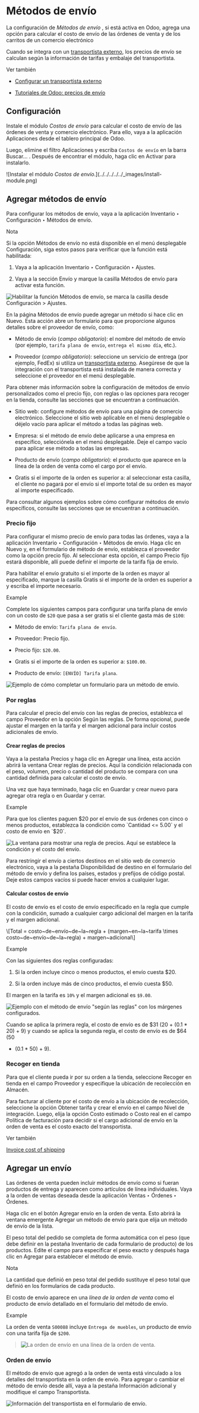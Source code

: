 # Métodos de envío

La configuración de _Métodos de envío_ , si está activa en Odoo, agrega una
opción para calcular el costo de envío de las órdenes de venta y de los
carritos de un comercio electrónico

Cuando se integra con un [transportista
externo](third_party_shipper.html#inventory-shipping-third-party), los precios
de envío se calculan según la información de tarifas y embalaje del
transportista.

Ver también

  * [Configurar un transportista externo](third_party_shipper.html#inventory-shipping-third-party)

  * [Tutoriales de Odoo: precios de envío](https://www.odoo.com/slides/slide/delivery-prices-613?fullscreen=1)

## Configuración

Instale el módulo _Costos de envío_ para calcular el costo de envío de las
órdenes de venta y comercio electrónico. Para ello, vaya a la aplicación
Aplicaciones desde el tablero principal de Odoo.

Luego, elimine el filtro Aplicaciones y escriba `Costos de envío` en la barra
Buscar… . Después de encontrar el módulo, haga clic en Activar para
instalarlo.

![Instalar el módulo *Costos de envío*.](../../../../../_images/install-
module.png)

## Agregar métodos de envío

Para configurar los métodos de envío, vaya a la aplicación Inventario ‣
Configuración ‣ Métodos de envío.

Nota

Si la opción Métodos de envío no está disponible en el menú desplegable
Configuración, siga estos pasos para verificar que la función está habilitada:

  1. Vaya a la aplicación Inventario ‣ Configuración ‣ Ajustes.

  2. Vaya a la sección Envío y marque la casilla Métodos de envío para activar esta función.

![Habilitar la función *Métodos de envío*, se marca la casilla desde
Configuración > Ajustes.](../../../../../_images/enable-delivery1.png)

En la página Métodos de envío puede agregar un método si hace clic en Nuevo.
Esta acción abre un formulario para que proporcione algunos detalles sobre el
proveedor de envío, como:

  * Método de envío (_campo obligatorio_): el nombre del método de envío (por ejemplo, `tarifa plana de envío`, `entrega el mismo día`, etc.).

  * Proveedor (_campo obligatorio_): seleccione un servicio de entrega (por ejemplo, FedEx) si utiliza un [transportista externo](third_party_shipper.html#inventory-shipping-third-party). Asegúrese de que la integración con el transportista está instalada de manera correcta y seleccione el proveedor en el menú desplegable.

Para obtener más información sobre la configuración de métodos de envío
personalizados como el precio fijo, con reglas o las opciones para recoger en
la tienda, consulte las secciones que se encuentran a continuación.

  * Sitio web: configure métodos de envío para una página de comercio electrónico. Seleccione el sitio web aplicable en el menú desplegable o déjelo vacío para aplicar el método a todas las páginas web.

  * Empresa: si el método de envío debe aplicarse a una empresa en específico, selecciónela en el menú desplegable. Deje el campo vacío para aplicar ese método a todas las empresas.

  * Producto de envío (_campo obligatorio_): el producto que aparece en la línea de la orden de venta como el cargo por el envío.

  * Gratis si el importe de la orden es superior a: al seleccionar esta casilla, el cliente no pagará por el envío si el importe total de su orden es mayor al importe especificado.

Para consultar algunos ejemplos sobre cómo configurar métodos de envío
específicos, consulte las secciones que se encuentran a continuación.

### Precio fijo

Para configurar el mismo precio de envío para todas las órdenes, vaya a la
aplicación Inventario ‣ Configuración ‣ Métodos de envío. Haga clic en Nuevo
y, en el formulario de método de envío, establezca el proveedor como la opción
precio fijo. Al seleccionar esta opción, el campo Precio fijo estará
disponible, allí puede definir el importe de la tarifa fija de envío.

Para habilitar el envío gratuito si el importe de la orden es mayor al
especificado, marque la casilla Gratis si el importe de la orden es superior a
y escriba el importe necesario.

Example

Complete los siguientes campos para configurar una tarifa plana de envío con
un costo de `$20` que pasa a ser gratis si el cliente gasta más de `$100`:

  * Método de envío: `Tarifa plana de envío`.

  * Proveedor: Precio fijo.

  * Precio fijo: `$20.00`.

  * Gratis si el importe de la orden es superior a: `$100.00`.

  * Producto de envío: `[ENVÍO] Tarifa plana`.

![Ejemplo de cómo completar un formulario para un método de
envío.](../../../../../_images/new-shipping-method.png)

### Por reglas

Para calcular el precio del envío con las reglas de precios, establezca el
campo Proveedor en la opción Según las reglas. De forma opcional, puede
ajustar el margen en la tarifa y el margen adicional para incluir costos
adicionales de envío.

#### Crear reglas de precios

Vaya a la pestaña Precios y haga clic en Agregar una línea, esta acción abrirá
la ventana Crear reglas de precios. Aquí la condición relacionada con el peso,
volumen, precio o cantidad del producto se compara con una cantidad definida
para calcular el costo de envío.

Una vez que haya terminado, haga clic en Guardar y crear nuevo para agregar
otra regla o en Guardar y cerrar.

Example

Para que los clientes paguen $20 por el envío de sus órdenes con cinco o menos
productos, establezca la condición como `Cantidad <= 5.00` y el costo de envío
en `$20`.

![La ventana para mostrar una regla de precios. Aquí se establece la condición
y el costo del envío.](../../../../../_images/pricing-rule.png)

Para restringir el envío a ciertos destinos en el sitio web de comercio
electrónico, vaya a la pestaña Disponibilidad de destino en el formulario del
método de envío y defina los países, estados y prefijos de código postal. Deje
estos campos vacíos si puede hacer envíos a cualquier lugar.

#### Calcular costos de envío

El costo de envío es el costo de envío especificado en la regla que cumple con
la condición, sumado a cualquier cargo adicional del margen en la tarifa y el
margen adicional.

\\[Total = costo~de~envío~de~la~regla + (margen~en~la~tarifa \times
costo~de~envío~de~la~regla) + margen~adicional\\]

Example

Con las siguientes dos reglas configuradas:

  1. Si la orden incluye cinco o menos productos, el envío cuesta $20.

  2. Si la orden incluye más de cinco productos, el envío cuesta $50.

El margen en la tarifa es `10%` y el margen adicional es `$9.00`.

![Ejemplo con el método de envío "según las reglas" con los márgenes
configurados.](../../../../../_images/delivery-cost-example.png)

Cuando se aplica la primera regla, el costo de envío es de $31 (20 + (0.1 *
20) + 9) y cuando se aplica la segunda regla, el costo de envío es de $64 (50
+ (0.1 * 50) + 9).

### Recoger en tienda

Para que el cliente pueda ir por su orden a la tienda, seleccione Recoger en
tienda en el campo Proveedor y especifique la ubicación de recolección en
Almacén.

Para facturar al cliente por el costo de envío a la ubicación de recolección,
seleccione la opción Obtener tarifa y crear el envío en el campo Nivel de
integración. Luego, elija la opción Costo estimado o Costo real en el campo
Política de facturación para decidir si el cargo adicional de envío en la
orden de venta es el costo exacto del transportista.

Ver también

[Invoice cost of shipping](../advanced_operations_shipping/invoicing.html)

## Agregar un envío

Las órdenes de venta pueden incluir métodos de envío como si fueran productos
de entrega y aparecen como artículos de línea individuales. Vaya a la orden de
ventas deseada desde la aplicación Ventas ‣ Órdenes ‣ Órdenes.

Haga clic en el botón Agregar envío en la orden de venta. Esto abrirá la
ventana emergente Agregar un método de envío para que elija un método de envío
de la lista.

El peso total del pedido se completa de forma automática con el peso (que debe
definir en la pestaña Inventario de cada formulario de producto) de los
productos. Edite el campo para especificar el peso exacto y después haga clic
en Agregar para establecer el método de envío.

Nota

La cantidad que definió en peso total del pedido sustituye el peso total que
definió en los formularios de cada producto.

El costo de envío aparece en una _línea de la orden de venta_ como el producto
de envío detallado en el formulario del método de envío.

Example

La orden de venta `S00088` incluye `Entrega de muebles`, un producto de envío
con una tarifa fija de `$200`.

> ![La orden de envío en una línea de la orden de
> venta.](../../../../../_images/delivery-product1.png)

### Orden de envío

El método de envío que agregó a la orden de venta está vinculado a los
detalles del transportista en la orden de envío. Para agregar o cambiar el
método de envío desde allí, vaya a la pestaña Información adicional y
modifique el campo Transportista.

![Información del transportista en el formulario de
envío.](../../../../../_images/delivery-order.png)

